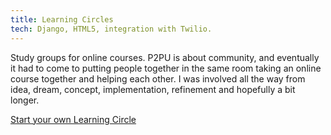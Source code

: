 ```yaml
---
title: Learning Circles
tech: Django, HTML5, integration with Twilio.
---
```


Study groups for online courses. P2PU is about community, and eventually it had to come to putting people together in the same room taking an online course together and helping each other. I was involved all the way from idea, dream, concept, implementation, refinement and hopefully a bit longer.

[Start your own Learning Circle](https://learningcircles.p2pu.org/)
